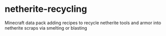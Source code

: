 # netherite-recycling
Minecraft data pack adding recipes to recycle netherite tools and armor into netherite scraps via smelting or blasting
